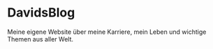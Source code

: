 # DavidsBlog
Meine eigene Website über meine Karriere, mein Leben und wichtige Themen aus aller Welt.
